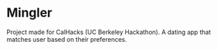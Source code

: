 # Mingler
Project made for CalHacks (UC Berkeley Hackathon). A dating app that matches user based on their preferences.
